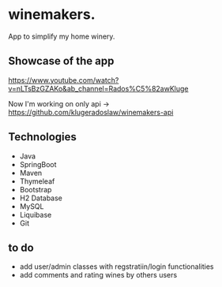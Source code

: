 # winemakers. 

App to simplify my home winery. 

## Showcase of the app
https://www.youtube.com/watch?v=nLTsBzGZAKo&ab_channel=Rados%C5%82awKluge

Now I'm working on only api -> https://github.com/klugeradoslaw/winemakers-api

## Technologies
* Java
* SpringBoot 
* Maven
* Thymeleaf
* Bootstrap
* H2 Database
* MySQL
* Liquibase
* Git

## to do
* add user/admin classes with regstratiin/login functionalities
* add comments and rating wines by others users 
